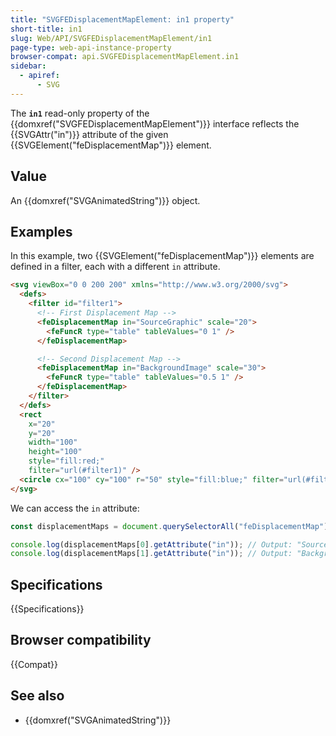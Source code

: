 ```yaml
---
title: "SVGFEDisplacementMapElement: in1 property"
short-title: in1
slug: Web/API/SVGFEDisplacementMapElement/in1
page-type: web-api-instance-property
browser-compat: api.SVGFEDisplacementMapElement.in1
sidebar:
  - apiref:
      - SVG
---
```


The **`in1`** read-only property of the {{domxref("SVGFEDisplacementMapElement")}} interface reflects the {{SVGAttr("in")}} attribute of the given {{SVGElement("feDisplacementMap")}} element.

## Value

An {{domxref("SVGAnimatedString")}} object.

## Examples

In this example, two {{SVGElement("feDisplacementMap")}} elements are defined in a filter, each with a different `in` attribute.

```html
<svg viewBox="0 0 200 200" xmlns="http://www.w3.org/2000/svg">
  <defs>
    <filter id="filter1">
      <!-- First Displacement Map -->
      <feDisplacementMap in="SourceGraphic" scale="20">
        <feFuncR type="table" tableValues="0 1" />
      </feDisplacementMap>

      <!-- Second Displacement Map -->
      <feDisplacementMap in="BackgroundImage" scale="30">
        <feFuncR type="table" tableValues="0.5 1" />
      </feDisplacementMap>
    </filter>
  </defs>
  <rect
    x="20"
    y="20"
    width="100"
    height="100"
    style="fill:red;"
    filter="url(#filter1)" />
  <circle cx="100" cy="100" r="50" style="fill:blue;" filter="url(#filter1)" />
</svg>
```

We can access the `in` attribute:

```js
const displacementMaps = document.querySelectorAll("feDisplacementMap");

console.log(displacementMaps[0].getAttribute("in")); // Output: "SourceGraphic"
console.log(displacementMaps[1].getAttribute("in")); // Output: "BackgroundImage"
```

## Specifications

{{Specifications}}

## Browser compatibility

{{Compat}}

## See also

- {{domxref("SVGAnimatedString")}}
